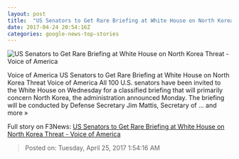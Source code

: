 ```yaml
---
layout: post
title:  "US Senators to Get Rare Briefing at White House on North Korea Threat - Voice of America"
date: 2017-04-24 20:54:16Z
categories: google-news-top-stories
---
```


![US Senators to Get Rare Briefing at White House on North Korea Threat - Voice of America](https://gdb.voanews.com/23473962-1BDF-4356-AF2A-BDC4BF6BBB80_cx0_cy7_cw0_mw1024_mh1024_r1_s.jpg)

Voice of America US Senators to Get Rare Briefing at White House on North Korea Threat Voice of America All 100 U.S. senators have been invited to the White House on Wednesday for a classified briefing that will primarily concern North Korea, the administration announced Monday. The briefing will be conducted by Defense Secretary Jim Mattis, Secretary of ... and more »


Full story on F3News: [US Senators to Get Rare Briefing at White House on North Korea Threat - Voice of America](http://www.f3nws.com/n/xVEFU)

> Posted on: Tuesday, April 25, 2017 1:54:16 AM
